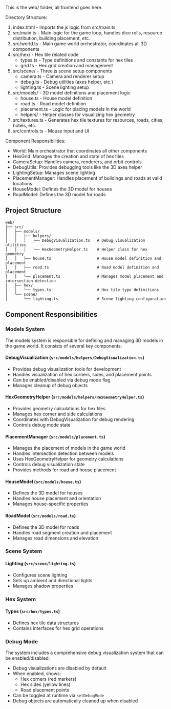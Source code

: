 This is the web/ folder, all frontend goes here.

Directory Structure:
1. index.html - Imports the js logic from src/main.ts
2. src/main.ts - Main logic for the game loop, handles dice rolls, resource distribution, building placement, etc.
3. src/world.ts - Main game world orchestrator, coordinates all 3D components
4. src/hex/ - Hex tile related code
   - types.ts - Type definitions and constants for hex tiles
   - grid.ts - Hex grid creation and management
5. src/scene/ - Three.js scene setup components
   - camera.ts - Camera and renderer setup
   - debug.ts - Debug utilities (axes helper, etc.)
   - lighting.ts - Scene lighting setup
6. src/models/ - 3D model definitions and placement logic
   - house.ts - House model definition
   - road.ts - Road model definition
   - placement.ts - Logic for placing models in the world
   - helpers/ - Helper classes for visualizing hex geometry
7. src/textures.ts - Generates hex tile textures for resources, roads, cities, hotels, etc.
8. src/controls.ts - Mouse input and UI

Component Responsibilities:
- World: Main orchestrator that coordinates all other components
- HexGrid: Manages the creation and state of hex tiles
- CameraSetup: Handles camera, renderers, and orbit controls
- DebugUtils: Provides debugging tools like the 3D axes helper
- LightingSetup: Manages scene lighting
- PlacementManager: Handles placement of buildings and roads at valid locations
- HouseModel: Defines the 3D model for houses
- RoadModel: Defines the 3D model for roads

## Project Structure

```
web/
├── src/
│   ├── models/
│   │   ├── helpers/
│   │   │   ├── DebugVisualization.ts   # Debug visualization utilities
│   │   │   └── HexGeometryHelper.ts    # Helper class for hex geometry
│   │   ├── house.ts                    # House model definition and placement
│   │   ├── road.ts                     # Road model definition and placement
│   │   └── placement.ts                # Manages model placement and intersection detection
│   ├── hex/
│   │   └── types.ts                    # Hex tile type definitions
│   └── scene/
│       └── lighting.ts                 # Scene lighting configuration
```

## Component Responsibilities

### Models System

The models system is responsible for defining and managing 3D models in the game world. It consists of several key components:

#### DebugVisualization (`src/models/helpers/DebugVisualization.ts`)
- Provides debug visualization tools for development
- Handles visualization of hex corners, sides, and placement points
- Can be enabled/disabled via debug mode flag
- Manages cleanup of debug objects

#### HexGeometryHelper (`src/models/helpers/HexGeometryHelper.ts`)
- Provides geometry calculations for hex tiles
- Manages hex corner and side calculations
- Coordinates with DebugVisualization for debug rendering
- Controls debug mode state

#### PlacementManager (`src/models/placement.ts`)
- Manages the placement of models in the game world
- Handles intersection detection between models
- Uses HexGeometryHelper for geometry calculations
- Controls debug visualization state
- Provides methods for road and house placement

#### HouseModel (`src/models/house.ts`)
- Defines the 3D model for houses
- Handles house placement and orientation
- Manages house-specific properties

#### RoadModel (`src/models/road.ts`)
- Defines the 3D model for roads
- Handles road segment creation and placement
- Manages road dimensions and elevation

### Scene System

#### Lighting (`src/scene/lighting.ts`)
- Configures scene lighting
- Sets up ambient and directional lights
- Manages shadow properties

### Hex System

#### Types (`src/hex/types.ts`)
- Defines hex tile data structures
- Contains interfaces for hex grid operations

### Debug Mode

The system includes a comprehensive debug visualization system that can be enabled/disabled:
- Debug visualizations are disabled by default
- When enabled, shows:
  - Hex corners (red markers)
  - Hex sides (yellow lines)
  - Road placement points
- Can be toggled at runtime via `setDebugMode`
- Debug objects are automatically cleaned up when disabled